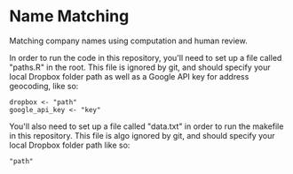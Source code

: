 # Name Matching
Matching company names using computation and human review. 

In order to run the code in this repository, you'll need to set up a file called "paths.R" in the root. This file is ignored by git, and should specify your local Dropbox folder path as well as a Google API key for address geocoding, like so:

```
dropbox <- "path"
google_api_key <- "key"
```

You'll also need to set up a file called "data.txt" in order to run the makefile in this repository. This file is algo ignored by git, and should specify your local Dropbox folder path like so:
```
"path"
```
